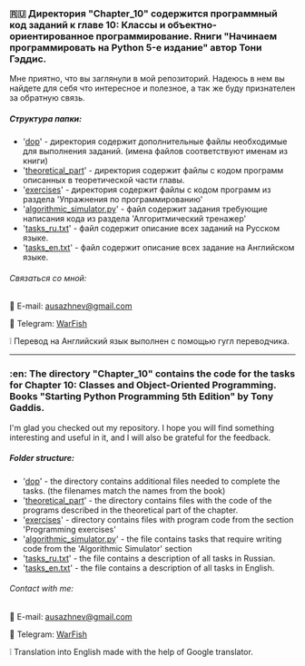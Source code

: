 ### :ru: Директория "Chapter_10" содержится программный код заданий к главе 10: Классы и объектно-ориентированное программирование. Rниги "Начинаем программировать на Python 5-е издание" автор Тони Гэддис.

Мне приятно, что вы заглянули в мой репозиторий. Надеюсь в нем вы найдете для себя что интересное и полезное, а так же буду признателен за обратную связь.

##### Структура папки:
* '[dop](https://github.com/WarFish/learning/tree/main/Starting_out_with_Python_5th_Edition/Chapter_10/dop)' - директория содержит дополнительные файлы необходимые для выполнения заданий.
(имена файлов соответствуют именам из книги)
* '[theoretical_part](https://github.com/WarFish/learning/tree/main/Starting_out_with_Python_5th_Edition/Chapter_10/theoretical_part)' - директория содержит файлы с кодом программ описанных в теоретической части главы.
* '[exercises](https://github.com/WarFish/learning/tree/main/Starting_out_with_Python_5th_Edition/Chapter_10/exercises)' - директория содержит файлы с кодом программ из раздела 'Упражнения по программированию'
* '[algorithmic_simulator.py](https://github.com/WarFish/learning/blob/main/Starting_out_with_Python_5th_Edition/Chapter_10/algorithmic_simulator.py)' - файл содержит задания требующие написания кода из раздела 'Алгоритмический тренажер'
* '[tasks_ru.txt](https://github.com/WarFish/learning/blob/main/Starting_out_with_Python_5th_Edition/Chapter_10/tasks_ru.txt)' - файл содержит описание всех заданий на Русском языке.
* '[tasks_en.txt](https://github.com/WarFish/learning/blob/main/Starting_out_with_Python_5th_Edition/Chapter_10/tasks_en.txt)' - файл содержит описание всех задание на Английском языке.


###### Связаться со мной:
:e-mail: E-mail: [ausazhnev@gmail.com](mailto:ausazhnev@gmail.com)

:scroll: Telegram: [WarFish](https://t.me/ausazhnev)

:grey_exclamation: Перевод на Английский язык выполнен с помощью гугл переводчика.

___

### :en: The directory "Chapter_10" contains the code for the tasks for Chapter 10: Classes and Object-Oriented Programming. Books "Starting Python Programming 5th Edition" by Tony Gaddis.

I'm glad you checked out my repository. I hope you will find something interesting and useful in it, and I will also be grateful for the feedback.

##### Folder structure:
* '[dop](https://github.com/WarFish/learning/tree/main/Starting_out_with_Python_5th_Edition/Chapter_10/dop)' - the directory contains additional files needed to complete the tasks.
(the filenames match the names from the book)
* '[theoretical_part](https://github.com/WarFish/learning/tree/main/Starting_out_with_Python_5th_Edition/Chapter_10/theoretical_part)' - the directory contains files with the code of the programs described in the theoretical part of the chapter.
* '[exercises](https://github.com/WarFish/learning/tree/main/Starting_out_with_Python_5th_Edition/Chapter_10/exercises)' - directory contains files with program code from the section 'Programming exercises'
* '[algorithmic_simulator.py](https://github.com/WarFish/learning/blob/main/Starting_out_with_Python_5th_Edition/Chapter_10/algorithmic_simulator.py)' - the file contains tasks that require writing code from the 'Algorithmic Simulator' section
* '[tasks_ru.txt](https://github.com/WarFish/learning/blob/main/Starting_out_with_Python_5th_Edition/Chapter_10/tasks_ru.txt)' - the file contains a description of all tasks in Russian.
* '[tasks_en.txt](https://github.com/WarFish/learning/blob/main/Starting_out_with_Python_5th_Edition/Chapter_10/tasks_en.txt)' - the file contains a description of all tasks in English.

###### Contact with me:
:e-mail: E-mail: [ausazhnev@gmail.com](mailto:ausazhnev@gmail.com)

:scroll: Telegram: [WarFish](https://t.me/ausazhnev)

:grey_exclamation: Translation into English made with the help of Google translator.

